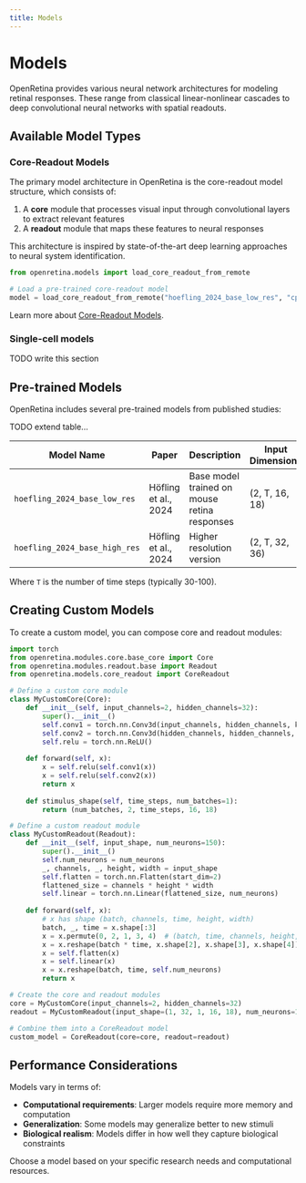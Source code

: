 ```yaml
---
title: Models
---
```


# Models

OpenRetina provides various neural network architectures for modeling retinal responses. These range from classical linear-nonlinear cascades to deep convolutional neural networks with spatial readouts.

## Available Model Types

### Core-Readout Models

The primary model architecture in OpenRetina is the core-readout model structure, which consists of:

1. A **core** module that processes visual input through convolutional layers to extract relevant features
2. A **readout** module that maps these features to neural responses

This architecture is inspired by state-of-the-art deep learning approaches to neural system identification.

```python
from openretina.models import load_core_readout_from_remote

# Load a pre-trained core-readout model
model = load_core_readout_from_remote("hoefling_2024_base_low_res", "cpu")
```

Learn more about [Core-Readout Models](./core_readout.md).

### Single-cell models

TODO write this section


## Pre-trained Models

OpenRetina includes several pre-trained models from published studies:

TODO extend table...

| Model Name                    | Paper                | Description                                  | Input Dimensions |
| ----------------------------- | -------------------- | -------------------------------------------- | ---------------- |
| `hoefling_2024_base_low_res`  | Höfling et al., 2024 | Base model trained on mouse retina responses | (2, T, 16, 18)   |
| `hoefling_2024_base_high_res` | Höfling et al., 2024 | Higher resolution version                    | (2, T, 32, 36)   |

Where `T` is the number of time steps (typically 30-100).

## Creating Custom Models

To create a custom model, you can compose core and readout modules:

```python
import torch
from openretina.modules.core.base_core import Core
from openretina.modules.readout.base import Readout
from openretina.models.core_readout import CoreReadout

# Define a custom core module
class MyCustomCore(Core):
    def __init__(self, input_channels=2, hidden_channels=32):
        super().__init__()
        self.conv1 = torch.nn.Conv3d(input_channels, hidden_channels, kernel_size=(5, 3, 3), padding=(2, 1, 1))
        self.conv2 = torch.nn.Conv3d(hidden_channels, hidden_channels, kernel_size=(5, 3, 3), padding=(2, 1, 1))
        self.relu = torch.nn.ReLU()
        
    def forward(self, x):
        x = self.relu(self.conv1(x))
        x = self.relu(self.conv2(x))
        return x
        
    def stimulus_shape(self, time_steps, num_batches=1):
        return (num_batches, 2, time_steps, 16, 18)

# Define a custom readout module
class MyCustomReadout(Readout):
    def __init__(self, input_shape, num_neurons=150):
        super().__init__()
        self.num_neurons = num_neurons
        _, channels, _, height, width = input_shape
        self.flatten = torch.nn.Flatten(start_dim=2)
        flattened_size = channels * height * width
        self.linear = torch.nn.Linear(flattened_size, num_neurons)
        
    def forward(self, x):
        # x has shape (batch, channels, time, height, width)
        batch, _, time = x.shape[:3]
        x = x.permute(0, 2, 1, 3, 4)  # (batch, time, channels, height, width)
        x = x.reshape(batch * time, x.shape[2], x.shape[3], x.shape[4])
        x = self.flatten(x)
        x = self.linear(x)
        x = x.reshape(batch, time, self.num_neurons)
        return x

# Create the core and readout modules
core = MyCustomCore(input_channels=2, hidden_channels=32)
readout = MyCustomReadout(input_shape=(1, 32, 1, 16, 18), num_neurons=150)

# Combine them into a CoreReadout model
custom_model = CoreReadout(core=core, readout=readout)
```

## Performance Considerations

Models vary in terms of:

- **Computational requirements**: Larger models require more memory and computation
- **Generalization**: Some models may generalize better to new stimuli
- **Biological realism**: Models differ in how well they capture biological constraints

Choose a model based on your specific research needs and computational resources. 

